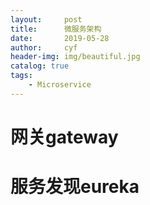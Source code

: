 ```yaml
---
layout:     post
title:      微服务架构
date:       2019-05-28
author:     cyf
header-img: img/beautiful.jpg
catalog: true
tags:
    - Microservice
---
```


# 网关gateway
# 服务发现eureka
